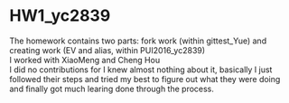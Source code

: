 # HW1_yc2839
The homework contains two parts: fork work (within gittest_Yue) and creating work (EV and alias, within PUI2016_yc2839)  
I worked with XiaoMeng and Cheng Hou  
I did no contributions for I knew almost nothing about it, basically I just followed their steps and tried my best to figure out what they were doing and finally got much learing done through the process.
